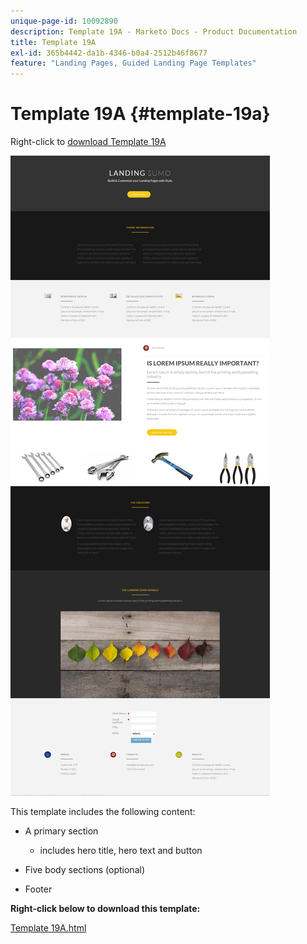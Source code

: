```yaml
---
unique-page-id: 10092890
description: Template 19A - Marketo Docs - Product Documentation
title: Template 19A
exl-id: 365b4442-da1b-4346-b0a4-2512b46f8677
feature: "Landing Pages, Guided Landing Page Templates"
---
```

# Template 19A {#template-19a}

Right-click to [download Template 19A](https://experienceleague.adobe.com/landing/marketo/lp-templates/template-19a.html)

![](assets/image2015-9-16-16-3a46-3a31.png)

This template includes the following content:

* A primary section

    * includes hero title, hero text and button

* Five body sections (optional)
* Footer

**Right-click below to download this template:**

[Template 19A.html](https://experienceleague.adobe.com/landing/marketo/lp-templates/template-19a.html)
